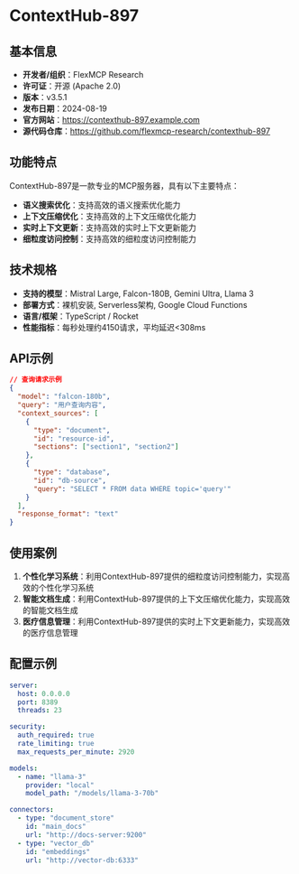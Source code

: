 # ContextHub-897

## 基本信息

- **开发者/组织**：FlexMCP Research
- **许可证**：开源 (Apache 2.0)
- **版本**：v3.5.1
- **发布日期**：2024-08-19
- **官方网站**：https://contexthub-897.example.com
- **源代码仓库**：https://github.com/flexmcp-research/contexthub-897

## 功能特点

ContextHub-897是一款专业的MCP服务器，具有以下主要特点：

- **语义搜索优化**：支持高效的语义搜索优化能力
- **上下文压缩优化**：支持高效的上下文压缩优化能力
- **实时上下文更新**：支持高效的实时上下文更新能力
- **细粒度访问控制**：支持高效的细粒度访问控制能力


## 技术规格

- **支持的模型**：Mistral Large, Falcon-180B, Gemini Ultra, Llama 3
- **部署方式**：裸机安装, Serverless架构, Google Cloud Functions
- **语言/框架**：TypeScript / Rocket
- **性能指标**：每秒处理约4150请求，平均延迟<308ms

## API示例

```json
// 查询请求示例
{
  "model": "falcon-180b",
  "query": "用户查询内容",
  "context_sources": [
    {
      "type": "document",
      "id": "resource-id",
      "sections": ["section1", "section2"]
    },
    {
      "type": "database",
      "id": "db-source",
      "query": "SELECT * FROM data WHERE topic='query'"
    }
  ],
  "response_format": "text"
}
```

## 使用案例

1. **个性化学习系统**：利用ContextHub-897提供的细粒度访问控制能力，实现高效的个性化学习系统
2. **智能文档生成**：利用ContextHub-897提供的上下文压缩优化能力，实现高效的智能文档生成
3. **医疗信息管理**：利用ContextHub-897提供的实时上下文更新能力，实现高效的医疗信息管理


## 配置示例

```yaml
server:
  host: 0.0.0.0
  port: 8389
  threads: 23

security:
  auth_required: true
  rate_limiting: true
  max_requests_per_minute: 2920

models:
  - name: "llama-3"
    provider: "local"
    model_path: "/models/llama-3-70b"

connectors:
  - type: "document_store"
    id: "main_docs"
    url: "http://docs-server:9200"
  - type: "vector_db"
    id: "embeddings"
    url: "http://vector-db:6333"
```